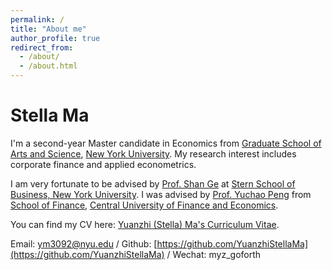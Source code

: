 ```yaml
---
permalink: /
title: "About me"
author_profile: true
redirect_from: 
  - /about/
  - /about.html
---
```


Stella Ma
======
I'm a second-year Master candidate in Economics from [Graduate School of Arts and Science](https://gsas.nyu.edu/), [New York University](https://www.nyu.edu/). My research interest includes corporate finance and applied econometrics.

I am very fortunate to be advised by [Prof. Shan Ge](https://www.shan-ge.com/) at [Stern School of Business, New York University](https://www.stern.nyu.edu/). I was advised by [Prof. Yuchao Peng](https://sf.cufe.edu.cn/info/1112/13539.htm) from [School of Finance](https://sf.cufe.edu.cn/), [Central University of Finance and Economics](https://www.cufe.edu.cn/index.htm).

You can find my CV here: [Yuanzhi (Stella) Ma's Curriculum Vitae](../assets/Curriculum_Vitae.pdf).

Email: [ym3092@nyu.edu](mailto:ym3092@nyu.edu) / Github: [https://github.com/YuanzhiStellaMa](https://github.com/YuanzhiStellaMa) / Wechat: myz_goforth
